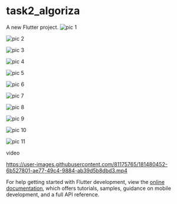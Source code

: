 # task2_algoriza

A new Flutter project.
![pic 1](https://user-images.githubusercontent.com/81175765/181478451-f05ca774-62c2-443d-903d-0bf9421b57b3.jpeg)


![pic 2](https://user-images.githubusercontent.com/81175765/181478458-42839c6a-fbe2-46e6-9a99-7f26a93c4bf3.jpeg)


![pic 3](https://user-images.githubusercontent.com/81175765/181478465-d8eeaae7-7915-4b35-a98a-d5463712a2fe.jpeg)


![pic 4](https://user-images.githubusercontent.com/81175765/181478472-83d869de-3d89-494b-b651-08b2bad66af4.jpeg)


![pic 5](https://user-images.githubusercontent.com/81175765/181478480-82e50eb2-62fe-4d49-a82b-1ac76907ac1e.jpeg)


![pic 6](https://user-images.githubusercontent.com/81175765/181478484-e3e7d63c-968e-4171-b63a-fb72982b043d.jpeg)


![pic 7](https://user-images.githubusercontent.com/81175765/181478490-806a82ce-fba3-469f-95e5-02de80fee91e.jpeg)


![pic 8](https://user-images.githubusercontent.com/81175765/181478497-875028c2-bb8d-40fa-a4a4-33520b9458de.jpeg)


![pic 9](https://user-images.githubusercontent.com/81175765/181478507-76c33a82-e824-4a5d-a9d7-ccb743d8d884.jpeg)


![pic 10](https://user-images.githubusercontent.com/81175765/181478512-67ba7f61-1523-4407-b17e-a50c7f075c10.jpeg)


![pic 11](https://user-images.githubusercontent.com/81175765/181478521-deeb0da0-e525-41e3-bb40-f6d5e17955a2.jpeg)


video

https://user-images.githubusercontent.com/81175765/181480452-6b527801-ae77-49c4-9884-ab39d5b8dbd3.mp4



For help getting started with Flutter development, view the
[online documentation](https://docs.flutter.dev/), which offers tutorials,
samples, guidance on mobile development, and a full API reference.
